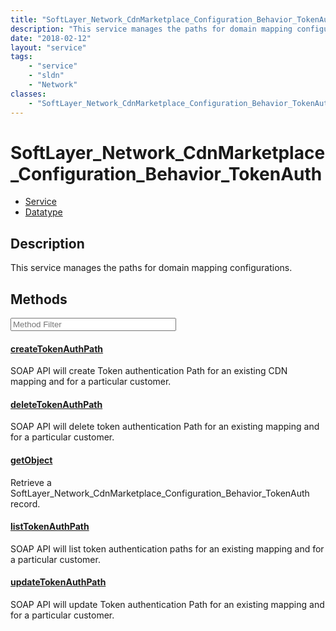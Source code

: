 ```yaml
---
title: "SoftLayer_Network_CdnMarketplace_Configuration_Behavior_TokenAuth"
description: "This service manages the paths for domain mapping configurations."
date: "2018-02-12"
layout: "service"
tags:
    - "service"
    - "sldn"
    - "Network"
classes:
    - "SoftLayer_Network_CdnMarketplace_Configuration_Behavior_TokenAuth"
---
```

# SoftLayer_Network_CdnMarketplace_Configuration_Behavior_TokenAuth
<div id='service-datatype'>
    <ul id='sldn-reference-tabs'>
    <li id='service'> <a href='/reference/services/SoftLayer_Network_CdnMarketplace_Configuration_Behavior_TokenAuth' >Service</a></li>    <li id='datatype'> <a href='/reference/datatypes/SoftLayer_Network_CdnMarketplace_Configuration_Behavior_TokenAuth' >Datatype</a></li>
    </ul>
</div>

## Description
This service manages the paths for domain mapping configurations. 



        
<div id="properties" class="content service-content">

## Methods

<div class="view-filters">
    <div class="clearfix">
        <div class="search-input-box">
            <input placeholder="Method Filter" onkeyup="titleSearch(inputId='edit-combine', divId='method-div', elementClass='method-row')" 
                type="text" id="edit-combine" value="" size="30" maxlength="128" class="form-text">
        </div>
    </div>
</div>

<div id="method-div">

<div class="method-row">

#### [createTokenAuthPath](/reference/services/SoftLayer_Network_CdnMarketplace_Configuration_Behavior_TokenAuth/createTokenAuthPath)
SOAP API will create Token authentication Path for an existing CDN mapping and for a particular customer. 
</div>

<div class="method-row">

#### [deleteTokenAuthPath](/reference/services/SoftLayer_Network_CdnMarketplace_Configuration_Behavior_TokenAuth/deleteTokenAuthPath)
SOAP API will delete token authentication Path for an existing mapping and for a particular customer. 
</div>

<div class="method-row">

#### [getObject](/reference/services/SoftLayer_Network_CdnMarketplace_Configuration_Behavior_TokenAuth/getObject)
Retrieve a SoftLayer_Network_CdnMarketplace_Configuration_Behavior_TokenAuth record.
</div>

<div class="method-row">

#### [listTokenAuthPath](/reference/services/SoftLayer_Network_CdnMarketplace_Configuration_Behavior_TokenAuth/listTokenAuthPath)
SOAP API will list token authentication paths for an existing mapping and for a particular customer. 
</div>

<div class="method-row">

#### [updateTokenAuthPath](/reference/services/SoftLayer_Network_CdnMarketplace_Configuration_Behavior_TokenAuth/updateTokenAuthPath)
SOAP API will update Token authentication Path for an existing mapping and for a particular customer. 
</div>
</div>

</div>

